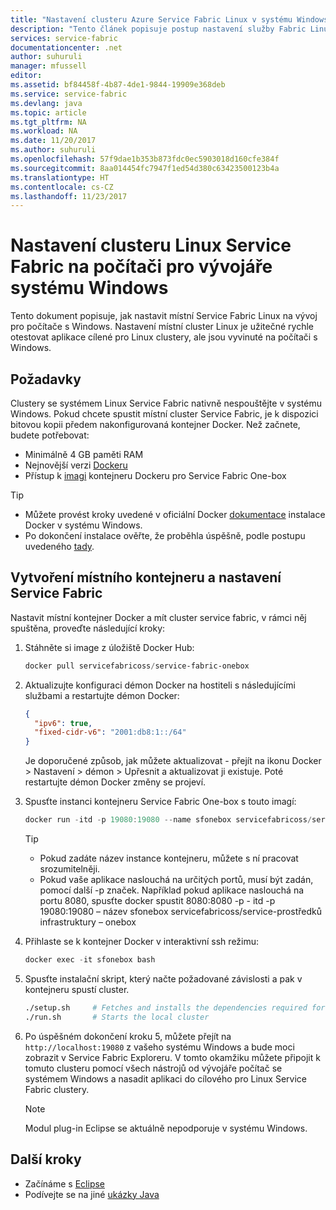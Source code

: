 ```yaml
---
title: "Nastavení clusteru Azure Service Fabric Linux v systému Windows | Microsoft Docs"
description: "Tento článek popisuje postup nastavení služby Fabric Linux clusterů se systémem na vývoj pro počítače s Windows. To je obzvláště užitečné pro různé platformy vývoj."
services: service-fabric
documentationcenter: .net
author: suhuruli
manager: mfussell
editor: 
ms.assetid: bf84458f-4b87-4de1-9844-19909e368deb
ms.service: service-fabric
ms.devlang: java
ms.topic: article
ms.tgt_pltfrm: NA
ms.workload: NA
ms.date: 11/20/2017
ms.author: suhuruli
ms.openlocfilehash: 57f9dae1b353b873fdc0ec5903018d160cfe384f
ms.sourcegitcommit: 8aa014454fc7947f1ed54d380c63423500123b4a
ms.translationtype: HT
ms.contentlocale: cs-CZ
ms.lasthandoff: 11/23/2017
---
```

# <a name="set-up-a-linux-service-fabric-cluster-on-your-windows-developer-machine"></a>Nastavení clusteru Linux Service Fabric na počítači pro vývojáře systému Windows

Tento dokument popisuje, jak nastavit místní Service Fabric Linux na vývoj pro počítače s Windows. Nastavení místní cluster Linux je užitečné rychle otestovat aplikace cílené pro Linux clustery, ale jsou vyvinuté na počítači s Windows.

## <a name="prerequisites"></a>Požadavky
Clustery se systémem Linux Service Fabric nativně nespouštějte v systému Windows. Pokud chcete spustit místní cluster Service Fabric, je k dispozici bitovou kopii předem nakonfigurovaná kontejner Docker. Než začnete, budete potřebovat:

* Minimálně 4 GB paměti RAM
* Nejnovější verzi [Dockeru](https://store.docker.com/editions/community/docker-ce-desktop-windows)
* Přístup k [imagi](https://hub.docker.com/r/servicefabricoss/service-fabric-onebox/) kontejneru Dockeru pro Service Fabric One-box

>[!TIP]
> * Můžete provést kroky uvedené v oficiální Docker [dokumentace](https://store.docker.com/editions/community/docker-ce-desktop-windows/plans/docker-ce-desktop-windows-tier?tab=instructions) instalace Docker v systému Windows. 
> * Po dokončení instalace ověřte, že proběhla úspěšně, podle postupu uvedeného [tady](https://docs.docker.com/docker-for-windows/#check-versions-of-docker-engine-compose-and-machine).


## <a name="create-a-local-container-and-setup-service-fabric"></a>Vytvoření místního kontejneru a nastavení Service Fabric
Nastavit místní kontejner Docker a mít cluster service fabric, v rámci něj spuštěna, proveďte následující kroky:

1. Stáhněte si image z úložiště Docker Hub:

    ```powershell
    docker pull servicefabricoss/service-fabric-onebox
    ```

2. Aktualizujte konfiguraci démon Docker na hostiteli s následujícími službami a restartujte démon Docker: 

    ```json
    {
      "ipv6": true,
      "fixed-cidr-v6": "2001:db8:1::/64"
    }
    ```
    Je doporučené způsob, jak můžete aktualizovat - přejít na ikonu Docker > Nastavení > démon > Upřesnit a aktualizovat ji existuje. Poté restartujte démon Docker změny se projeví. 

3. Spusťte instanci kontejneru Service Fabric One-box s touto imagí:

    ```powershell
    docker run -itd -p 19080:19080 --name sfonebox servicefabricoss/service-fabric-onebox
    ```
    >[!TIP]
    > * Pokud zadáte název instance kontejneru, můžete s ní pracovat srozumitelněji. 
    > * Pokud vaše aplikace naslouchá na určitých portů, musí být zadán, pomocí další -p značek. Například pokud aplikace naslouchá na portu 8080, spusťte docker spustit 8080:8080 -p - itd -p 19080:19080 – název sfonebox servicefabricoss/service-prostředků infrastruktury – onebox

4. Přihlaste se k kontejner Docker v interaktivní ssh režimu:

    ```powershell
    docker exec -it sfonebox bash
    ```

5. Spusťte instalační skript, který načte požadované závislosti a pak v kontejneru spustí cluster.

    ```bash
    ./setup.sh     # Fetches and installs the dependencies required for Service Fabric to run
    ./run.sh       # Starts the local cluster
    ```

6. Po úspěšném dokončení kroku 5, můžete přejít na ``http://localhost:19080`` z vašeho systému Windows a bude moci zobrazit v Service Fabric Exploreru. V tomto okamžiku můžete připojit k tomuto clusteru pomocí všech nástrojů od vývojáře počítač se systémem Windows a nasadit aplikaci do cílového pro Linux Service Fabric clustery. 

    > [!NOTE]
    > Modul plug-in Eclipse se aktuálně nepodporuje v systému Windows. 

## <a name="next-steps"></a>Další kroky
* Začínáme s [Eclipse](https://docs.microsoft.com/en-us/azure/service-fabric/service-fabric-get-started-eclipse)
* Podívejte se na jiné [ukázky Java](https://github.com/Azure-Samples/service-fabric-java-getting-started)


<!-- Image references -->

[publishdialog]: ./media/service-fabric-manage-multiple-environment-app-configuration/publish-dialog-choose-app-config.png
[app-parameters-solution-explorer]:./media/service-fabric-manage-multiple-environment-app-configuration/app-parameters-in-solution-explorer.png